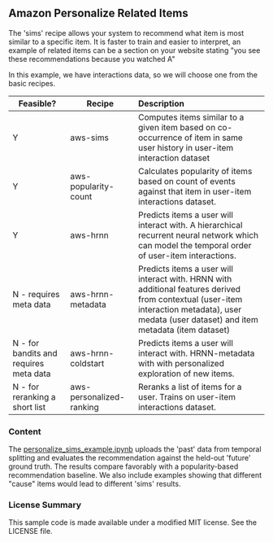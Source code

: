 Amazon Personalize Related Items
---

The 'sims' recipe allows your system to recommend what item is most similar to a specific item. It is faster to train and easier to interpret, an example of related items can be a section on your website stating "you see these recommendations because you watched A"

In this example, we have interactions data, so we will choose one from the basic recipes.

| Feasible? | Recipe | Description 
|-------- | -------- |:------------
| Y | aws-sims | Computes items similar to a given item based on co-occurrence of item in same user history in user-item interaction dataset
| Y | aws-popularity-count | Calculates popularity of items based on count of events against that item in user-item interactions dataset.
| Y | aws-hrnn | Predicts items a user will interact with. A hierarchical recurrent neural network which can model the temporal order of user-item interactions.
| N - requires meta data | aws-hrnn-metadata | Predicts items a user will interact with. HRNN with additional features derived from contextual (user-item interaction metadata), user medata (user dataset) and item metadata (item dataset)
| N - for bandits and requires meta data | aws-hrnn-coldstart | Predicts items a user will interact with. HRNN-metadata with with personalized exploration of new items.
| N - for reranking a short list | aws-personalized-ranking | Reranks a list of items for a user. Trains on user-item interactions dataset. 

### Content

The [personalize_sims_example.ipynb](personalize_sims_example.ipynb) uploads the 'past' data from temporal splitting and evaluates the recommendation against the held-out 'future' ground truth. The results compare favorably with a popularity-based recommendation baseline. We also include examples showing that different "cause" items would lead to different 'sims' results.

### License Summary

This sample code is made available under a modified MIT license. See the LICENSE file.




